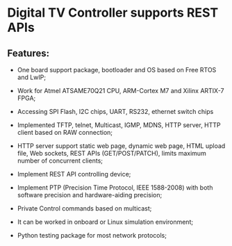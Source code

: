 # Digital TV Controller supports REST APIs

## Features: ##

- One board support package, bootloader and OS based on Free RTOS and LwIP;

- Work for Atmel ATSAME70Q21 CPU, ARM-Cortex M7 and Xilinx ARTIX-7 FPGA;

- Accessing SPI Flash, I2C chips, UART, RS232, ethernet switch chips

- Implemented TFTP, telnet, Multicast, IGMP, MDNS, HTTP server, HTTP client based on RAW connection;

- HTTP server support static web page, dynamic web page, HTML upload file, Web sockets, REST APIs (GET/POST/PATCH), limits maximum number of concurrent clients;

- Implement REST API controlling device;

- Implement PTP (Precision Time Protocol, IEEE 1588-2008) with both software precision and hardware-aiding precision;

- Private Control commands based on multicast;

- It can be worked in onboard or Linux simulation environment;

- Python testing package for most network protocols;
